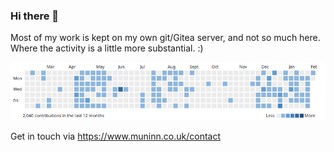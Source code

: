 ### Hi there 👋
Most of my work is kept on my own git/Gitea server, and not so much here. Where the activity is a little more substantial. :)

![Gitea Activity](/gitt-contribs-upto-05-feb-2024.png)

Get in touch via https://www.muninn.co.uk/contact 

<!--
**lanc2112b/lanc2112b** is a ✨ _special_ ✨ repository because its `README.md` (this file) appears on your GitHub profile.

Here are some ideas to get you started:

- 🔭 I’m currently working on ...
- 🌱 I’m currently learning ...
- 👯 I’m looking to collaborate on ...
- 🤔 I’m looking for help with ...
- 💬 Ask me about ...
- 📫 How to reach me: ...
- 😄 Pronouns: ...
- ⚡ Fun fact: ...
-->

